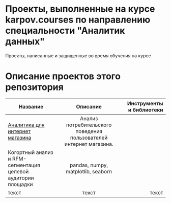 # Проекты, выполненные на курсе karpov.courses по направлению специальности "Аналитик данных"
Проекты, написанные и защищенные во время обучения на курсе
# Описание проектов этого репозитория
| Название | Описание | Инструменты и библиотеки |
|----------------|:---------:|----------------:|
| [Аналитика для интернет магазина](https://github.com/lllllllleo495/analytics-projects/tree/main/%D0%90%D0%BD%D0%B0%D0%BB%D0%B8%D1%82%D0%B8%D0%BA%D0%B0%20%D0%B4%D0%BB%D1%8F%20%D0%B8%D0%BD%D1%82%D0%B5%D1%80%D0%BD%D0%B5%D1%82%20%D0%BC%D0%B0%D0%B3%D0%B0%D0%B7%D0%B8%D0%BD%D0%B0) | Анализ потребительского поведения пользователей интернет магазина. 
Когортный анализ и RFM-сегментация целевой аудитории площадки| pandas, numpy, matplotlib, seaborn |
| текст | текст | текст |
